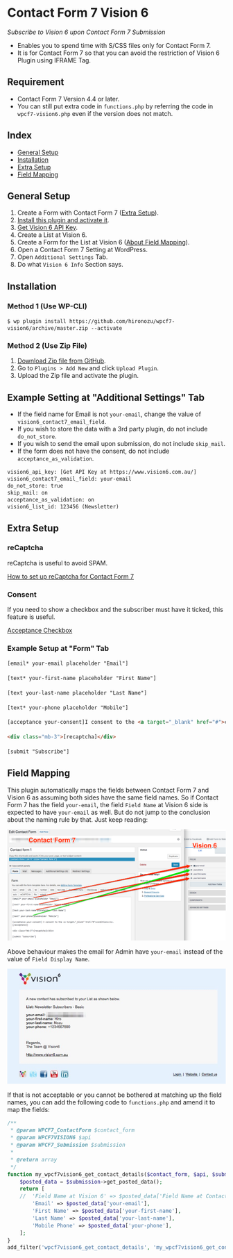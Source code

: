 # Contact Form 7 Vision 6

*Subscribe to Vision 6 upon Contact Form 7 Submission*

- Enables you to spend time with S/CSS files only for Contact Form 7.
- It is for Contact Form 7 so that you can avoid the restriction of Vision 6 Plugin using IFRAME Tag.

## Requirement

- Contact Form 7 Version 4.4 or later.
- You can still put extra code in `functions.php` by referring the code in `wpcf7-vision6.php` even if the version does not match.

## Index

- [General Setup](#general-setup)
- [Installation](#installation)
- [Extra Setup](#extra-setup)
- [Field Mapping](#field-mapping)

## General Setup

1. Create a Form with Contact Form 7 ([Extra Setup](#extra-setup)).
2. [Install this plugin and activate it](#installation).
3. [Get Vision 6 API Key](http://www.vision6.com.au/integration/api_keys/).
4. Create a List at Vision 6.
5. Create a Form for the List at Vision 6 ([About Field Mapping](#field-mapping)).
6. Open a Contact Form 7 Setting at WordPress.
7. Open `Additional Settings` Tab.
8. Do what `Vision 6 Info` Section says.

## Installation

### Method 1 (Use WP-CLI)

```shell
$ wp plugin install https://github.com/hironozu/wpcf7-vision6/archive/master.zip --activate
```

### Method 2 (Use Zip File)

1. [Download Zip file from GitHub](https://github.com/hironozu/wpcf7-vision6/archive/master.zip).
2. Go to `Plugins > Add New` and click `Upload Plugin`.
3. Upload the Zip file and activate the plugin.

## Example Setting at "Additional Settings" Tab

- If the field name for Email is not `your-email`, change the value of `vision6_contact7_email_field`.
- If you wish to store the data with a 3rd party plugin, do not include `do_not_store`.
- If you wish to send the email upon submission, do not include `skip_mail`.
- If the form does not have the consent, do not include `acceptance_as_validation`.

```
vision6_api_key: [Get API Key at https://www.vision6.com.au/]
vision6_contact7_email_field: your-email
do_not_store: true
skip_mail: on
acceptance_as_validation: on
vision6_list_id: 123456 (Newsletter)
```

## Extra Setup

### reCaptcha

reCaptcha is useful to avoid SPAM.

[How to set up reCaptcha for Contact Form 7](https://contactform7.com/en/recaptcha/)

### Consent

If you need to show a checkbox and the subscriber must have it ticked, this feature is useful.

[Acceptance Checkbox](https://contactform7.com/acceptance-checkbox/)

### Example Setup at "Form" Tab

```html
[email* your-email placeholder "Email"]

[text* your-first-name placeholder "First Name"]

[text your-last-name placeholder "Last Name"]

[text* your-phone placeholder "Mobile"]

[acceptance your-consent]I consent to the <a target="_blank" href="#">conditions</a>.[/acceptance]

<div class="mb-3">[recaptcha]</div>

[submit "Subscribe"]
```

## Field Mapping

This plugin automatically maps the fields between Contact Form 7 and Vision 6 as assuming both sides have the same field names. So if Contact Form 7 has the field `your-email`, the field `Field Name` at Vision 6 side is expected to have `your-email` as well. But do not jump to the conclusion about the naming rule by that. Just keep reading:

![Field Mapping for Default Behaviour](assets/field-mapping-default-behaviour.png "Field Mapping for Default Behaviour")

Above behaviour makes the email for Admin have `your-email` instead of the value of `Field Display Name`.

![Email for Default Behaviour](assets/field-mapping-default-behaviour-email.png "Email for Default Behaviour")

If that is not acceptable or you cannot be bothered at matching up the field names, you can add the following code to `functions.php` and amend it to map the fields:

```php
/**
 * @param WPCF7_ContactForm $contact_form
 * @param WPCF7VISION6 $api
 * @param WPCF7_Submission $submission
 *
 * @return array
 */
function my_wpcf7vision6_get_contact_details($contact_form, $api, $submission) {
    $posted_data = $submission->get_posted_data();
    return [
    //  'Field Name at Vision 6' => $posted_data['Field Name at Contact Form 7']
        'Email' => $posted_data['your-email'],
        'First Name' => $posted_data['your-first-name'],
        'Last Name' => $posted_data['your-last-name'],
        'Mobile Phone' => $posted_data['your-phone'],
    ];
}
add_filter('wpcf7vision6_get_contact_details', 'my_wpcf7vision6_get_contact_details', 10, 3);
```
